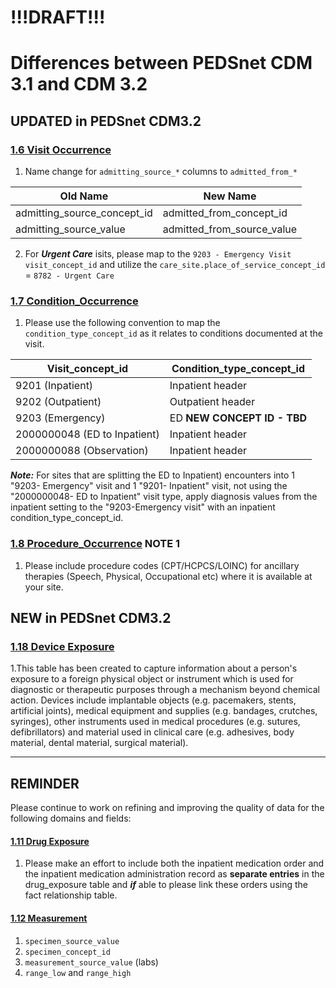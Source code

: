 
# !!!DRAFT!!!

# Differences between PEDSnet CDM 3.1 and CDM 3.2

## UPDATED in PEDSnet CDM3.2

### [1.6 Visit Occurrence](Pedsnet_CDM_ETL_Conventions.md#16-visit_occurrence)
1. Name change for `admitting_source_*` columns to `admitted_from_*`

Old Name | New Name
---|---
admitting_source_concept_id|admitted_from_concept_id
admitting_source_value|admitted_from_source_value

2. For ***Urgent Care*** isits, please map to the `9203 - Emergency Visit` `visit_concept_id` and utilize the `care_site.place_of_service_concept_id` = `8782 - Urgent Care`

### [1.7 Condition_Occurrence](Pedsnet_CDM_ETL_Conventions.md#16-visit_occurrence)
1. Please use the following convention to map the `condition_type_concept_id` as it relates to conditions documented at the visit.

Visit_concept_id | Condition_type_concept_id
--- | ---
9201 (Inpatient)| Inpatient header 
9202 (Outpatient) | Outpatient header 
9203 (Emergency)| ED **NEW CONCEPT ID - TBD** 
2000000048 (ED to Inpatient)| Inpatient header 
2000000088 (Observation)| Inpatient header 

***Note:*** For sites that are splitting the ED to Inpatient) encounters into 1 "9203- Emergency" visit and 1 "9201- Inpatient" visit, not using the "2000000048- ED to Inpatient" visit type, apply diagnosis values from the inpatient setting to the "9203-Emergency visit" with an inpatient condition_type_concept_id. 

### [1.8 Procedure_Occurrence](Pedsnet_CDM_ETL_Conventions.md#18-procedure_occurrence) **NOTE 1**
1. Please include procedure codes (CPT/HCPCS/LOINC) for ancillary therapies (Speech, Physical, Occupational etc) where it is available at your site.

## NEW in PEDSnet CDM3.2
### [1.18 Device Exposure](Pedsnet_CDM_ETL_Conventions.md#118-device_exposure)
1.This table has been created to capture information about a person's exposure to a foreign physical object or instrument which is used for diagnostic or therapeutic purposes through a mechanism beyond chemical action. Devices include implantable objects (e.g. pacemakers, stents, artificial joints), medical equipment and supplies (e.g. bandages, crutches, syringes), other instruments used in medical procedures (e.g. sutures, defibrillators) and material used in clinical care (e.g. adhesives, body material, dental material, surgical material).

***

## REMINDER

Please continue to work on refining and improving the quality of data for the following domains and fields:

#### [1.11 Drug Exposure](Pedsnet_CDM_ETL_Conventions.md#111-drug-exposure-1)
1. Please make an effort to include both the inpatient medication order and the inpatient medication administration record as **separate entries** in the drug_exposure table and ***if*** able to please link these orders using the fact relationship table.

#### [1.12 Measurement](Pedsnet_CDM_ETL_Conventions.md#112-measurement-1)
1. `specimen_source_value`
2. `specimen_concept_id`
3. `measurement_source_value` (labs)
4. `range_low` and `range_high` 
